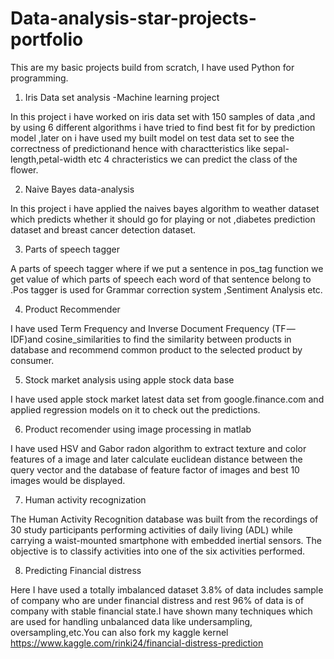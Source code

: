 # Data-analysis-star-projects-portfolio
This are my basic projects build from scratch, I have used Python for programming.

1) Iris Data set analysis -Machine learning project

 In this project i have worked on iris data set with 150 samples of data ,and by using 6 different algorithms i have tried to find best fit for by prediction model ,later on i have used my built model on test data set to see the correctness of predictionand hence with charactteristics like sepal-length,petal-width etc 4 chracteristics we can predict the class of the flower.
 
2) Naive Bayes data-analysis

In this project i have applied the naives bayes algorithm to weather dataset which predicts whether it should go for playing or not ,diabetes prediction dataset and breast cancer detection dataset.

3) Parts of speech tagger

A parts of speech tagger where if we put a sentence in pos_tag function we get value of which parts of speech each word of that sentence belong to .Pos tagger is used for Grammar correction system ,Sentiment Analysis etc.

4) Product Recommender

I have used Term Frequency and Inverse Document Frequency (TF — IDF)and cosine_similarities to find the similarity between products in database and recommend common product to the selected product by consumer.

5) Stock market analysis using apple stock data  base

I have used apple stock market latest data set from google.finance.com and applied regression models on it to check out the predictions.

6) Product recomender using image processing in matlab

I have used HSV and Gabor radon algorithm to extract texture and color features of a image and later calculate euclidean distance between the query vector and the database of feature factor of images and best 10 images would be displayed.

7) Human activity recognization 

The Human Activity Recognition database was built from the recordings of 30 study participants performing activities of daily living (ADL) while carrying a waist-mounted smartphone with embedded inertial sensors. The objective is to classify activities into one of the six activities performed.

8) Predicting Financial distress

Here I  have used a totally imbalanced dataset 3.8% of data includes sample of company who are under financial distress and rest 96% of data is of company with stable financial state.I have shown many techniques which are used for handling unbalanced data like undersampling, oversampling,etc.You can also fork my kaggle kernel https://www.kaggle.com/rinki24/financial-distress-prediction
